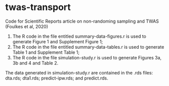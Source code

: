 # twas-transport
Code for Scientific Reports article on non-randoming sampling and TWAS (Foulkes et al, 2020)

1. The R code in the file entitled summary-data-figures.r is used to generate Figure 1 and Supplement Figure 1;
2. The R code in the file entitled summary-data-tables.r is used to generate Table 1 and Supplement Table 1;
3. The R code in the file simulation-study.r is used to generate Figures 3a, 3b and 4 and Table 2.

The data generated in simulation-study.r are contained in the .rds files: dta.rds; dta1.rds; predict-ipw.rds; and predict.rds.
